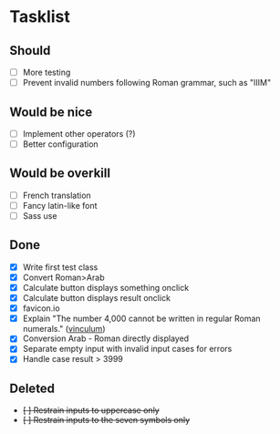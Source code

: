# Tasklist

## Should

+ [ ] More testing
+ [ ] Prevent invalid numbers following Roman grammar, such as "IIIM"

## Would be nice

+ [ ] Implement other operators (?)
+ [ ] Better configuration

## Would be overkill

+ [ ] French translation
+ [ ] Fancy latin-like font
+ [ ] Sass use

## Done

+ [x] Write first test class
+ [x] Convert Roman>Arab
+ [x] Calculate button displays something onclick
+ [x] Calculate button displays result onclick 
+ [x] favicon.io
+ [x] Explain "The number 4,000 cannot be written in regular Roman numerals." ([vinculum](https://englishhistory.net/romans/roman-numerals/)) 
+ [x] Conversion Arab - Roman directly displayed
+ [x] Separate empty input with invalid input cases for errors
+ [x] Handle case result > 3999

## Deleted

+ ~~[ ] Restrain inputs to uppercase only~~
+ ~~[ ] Restrain inputs to the seven symbols only~~